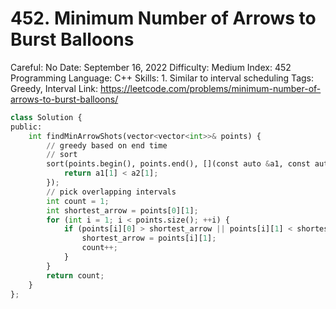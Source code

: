 # 452. Minimum Number of Arrows to Burst Balloons

Careful: No
Date: September 16, 2022
Difficulty: Medium
Index: 452
Programming Language: C++
Skills: 1. Similar to interval scheduling 
Tags: Greedy, Interval
Link: https://leetcode.com/problems/minimum-number-of-arrows-to-burst-balloons/

```python
class Solution {
public:
    int findMinArrowShots(vector<vector<int>>& points) {
        // greedy based on end time
        // sort
        sort(points.begin(), points.end(), [](const auto &a1, const auto &a2) {
            return a1[1] < a2[1];
        });
        // pick overlapping intervals
        int count = 1;
        int shortest_arrow = points[0][1];
        for (int i = 1; i < points.size(); ++i) {
            if (points[i][0] > shortest_arrow || points[i][1] < shortest_arrow) {
                shortest_arrow = points[i][1];
                count++;
            }
        }
        return count;
    }
};
```